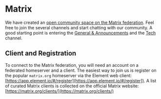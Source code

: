# Matrix

We have created an [open community space on the Matrix federation](https://matrix.to/#/!TiDqlLmEUaXqTemaLc:matrix.org?via=matrix.org). Feel free to join the several channels and start chatting with our community. A good starting point is entering the [General & Announcements](https://matrix.to/#/#scs-general:matrix.org) and the [Tech](https://matrix.to/#/#scs-tech:matrix.org) channel.

## Client and Registration

To connect to the Matrix federation, you will need an account on a federated homeserver and a client. The easiest way to join us is register on the popular `matrix.org` homeserver via the Element web client: [https://app.element.io/#/register](https://app.element.io/#/register]). A list of curated Matrix clients is collected on the official Matrix website: [https://matrix.org/clients/](https://matrix.org/clients/)
